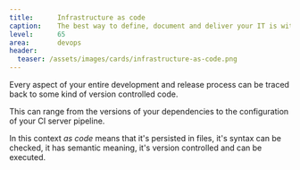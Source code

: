 ```yaml
---
title:      Infrastructure as code
caption:    The best way to define, document and deliver your IT is with code
level:      65
area:       devops
header:
  teaser: /assets/images/cards/infrastructure-as-code.png
---
```


Every aspect of your entire development and release process can be traced back to some kind of version controlled code.

This can range from the versions of your dependencies to the configuration of your CI server pipeline.

In this context _as code_ means that it's persisted in files, it's syntax can be checked, it has semantic meaning, it's version controlled and can be executed.
